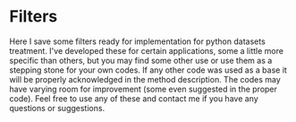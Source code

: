 # Filters

Here I save some filters ready for implementation for python datasets treatment. I've developed these for certain applications, some a little more specific than others, but you may find some other use or use them as a stepping stone for your own codes. If any other code was used as a base it will be properly acknowledged in the method description. The codes may have varying room for improvement (some even suggested in the proper code). Feel free to use any of these and contact me if you have any questions or suggestions.

